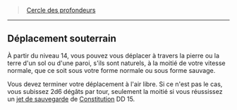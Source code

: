 ﻿---
!GenericItem
Name: Déplacement souterrain
Id: druid_depths_hd.md#déplacement-souterrain
ParentLink: druid_depths_hd.md#cercle-des-profondeurs
ParentName: Cercle des profondeurs
NameLevel: 2
Attributes: {}
AttributesDictionary: >+
  {}

---
> [Cercle des profondeurs](hd_druid_depths.md)

---

## Déplacement souterrain

À partir du niveau 14, vous pouvez vous déplacer à travers la pierre ou la terre d'un sol ou d'une paroi, s'ils sont naturels, à la moitié de votre vitesse normale, que ce soit sous votre forme normale ou sous forme sauvage.

Vous devez terminer votre déplacement à l'air libre. Si ce n'est pas le cas, vous subissez 2d6 dégâts par tour, seulement la moitié si vous réussissez un [jet de sauvegarde](hd_abilities_jets_de_sauvegarde.md) de [Constitution](hd_abilities_constitution.md) DD 15.

